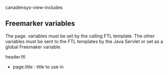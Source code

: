 canadensys-view-includes

Freemarker variables
--------------------
The page. variables must be set by the calling FTL template.
The other variables must be sent to the FTL templates by the Java Servlet or set as a global Freemaker variable.

header.ftl
* page.title : title to use in <title> tag
* page.cssList : Freemarker sequence of CSS to include
* page.prefetchList : dns-prefetch and prefetch tags
* gaAccount : Google Analytics account
* gaSiteVerification : Google Analytics site verification

canadensys-header.ftl
* URLHelper : reference to net.canadensys.web.FreemarkerURLHelper
* userMessageKey : key(in the project language resource) pointing to a message to display to the user. This message will be shown on all pages.

footer.ftl
* page.javaScriptIncludeList : Java Script file(s) to include
* page.javaScriptSetupCallList : Java Script initialization function(s) to call
* page.jQueryJavaScriptSetupCallList : Java Script function(s) to call at jQuery initialization (inside $(document).ready(...))
* footerAdditionalInfoKey : key(in the project language resource) pointing to some text to add in the footer. This is currently limited to one text item.
* footerAdditionalInfoParamKey : name of a variable that would hold a value to be used with `footerAdditionalInfoKey` when this later includes the {0} notation.
